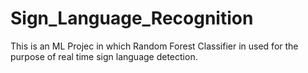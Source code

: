 # Sign_Language_Recognition
This is an ML Projec in which Random Forest Classifier in used for the purpose of real time sign language detection.

